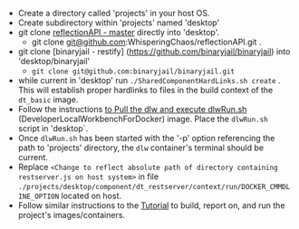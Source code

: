 

+ Create a directory called 'projects' in your host OS.
+ Create subdirectory within 'projects' named 'desktop'
+ git clone [reflectionAPI - master](https://github.com/WhisperingChaos/reflectionAPI) directly into 'desktop'.
  + git clone git@github.com:WhisperingChaos/reflectionAPI.git .
+ git clone [binaryjail - restify] (https://github.com/binaryjail/binaryjail) into 'desktop/binaryjail'
  + ```git clone git@github.com:binaryjail/binaryjail.git```
+ while current in 'desktop' run ```./SharedComponentHardLinks.sh create``` .  This will establish proper hardlinks to files in the build context of the ```dt_basic``` image.
+ Follow the instructions [to Pull the dlw and execute dlwRun.sh](https://github.com/WhisperingChaos/DeveloperLocalWorkbenchForDocker#installing-pulling-image) (DeveloperLocalWorkbenchForDocker) image.  Place the ```dlwRun.sh``` script in 'desktop`.
+ Once ```dlwRun.sh``` has been started with the '-p' option referencing the path to 'projects' directory, the ```dlw``` container's terminal should be current.
+ Replace ```<Change to reflect absolute path of directory containing restserver.js on host system>``` in file ```./projects/desktop/component/dt_restserver/context/run/DOCKER_CMMDLINE_OPTION``` located on host.
+ Follow similar instructions to the [Tutorial](https://github.com/WhisperingChaos/DeveloperLocalWorkbenchForDocker#project-tutorial-build) to build, report on, and run the project's images/containers.


